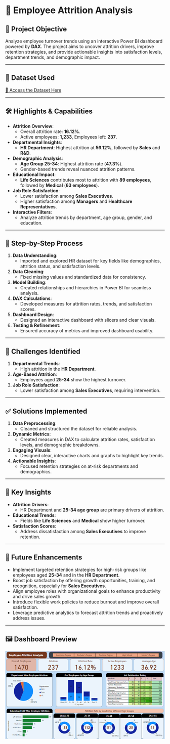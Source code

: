 # 🏢 Employee Attrition Analysis

## 🎯 Project Objective
Analyze employee turnover trends using an interactive Power BI dashboard powered by **DAX**. The project aims to uncover attrition drivers, improve retention strategies, and provide actionable insights into satisfaction levels, department trends, and demographic impact.

---

## 📂 Dataset Used
[🔗 Access the Dataset Here](https://github.com/KRANTHI1854/Employee-Attrition-Analysis/blob/main/hrdata.csv)

---

## 🛠️ Highlights & Capabilities
- **Attrition Overview**:
  - Overall attrition rate: **16.12%**.
  - Active employees: **1,233**, Employees left: **237**.
- **Departmental Insights**:
  - **HR Department**: Highest attrition at **56.12%**, followed by **Sales** and **R&D**.
- **Demographic Analysis**:
  - **Age Group 25-34**: Highest attrition rate (**47.3%**).
  - Gender-based trends reveal nuanced attrition patterns.
- **Educational Impact**:
  - **Life Sciences** contributes most to attrition with **89 employees**, followed by **Medical** (**63 employees**).
- **Job Role Satisfaction**:
  - Lower satisfaction among **Sales Executives**.
  - Higher satisfaction among **Managers** and **Healthcare Representatives**.
- **Interactive Filters**:
  - Analyze attrition trends by department, age group, gender, and education.

---

## 🔄 Step-by-Step Process
1. **Data Understanding**:
   - Imported and explored HR dataset for key fields like demographics, attrition status, and satisfaction levels.
2. **Data Cleaning**:
   - Fixed missing values and standardized data for consistency.
3. **Model Building**:
   - Created relationships and hierarchies in Power BI for seamless analysis.
4. **DAX Calculations**:
   - Developed measures for attrition rates, trends, and satisfaction scores.
5. **Dashboard Design**:
   - Designed an interactive dashboard with slicers and clear visuals.
6. **Testing & Refinement**:
   - Ensured accuracy of metrics and improved dashboard usability.

---

## 🚩 Challenges Identified
1. **Departmental Trends**:
   - High attrition in the **HR Department**.
2. **Age-Based Attrition**:
   - Employees aged **25-34** show the highest turnover.
3. **Job Role Satisfaction**:
   - Lower satisfaction among **Sales Executives**, requiring intervention.

---

## ✅ Solutions Implemented
1. **Data Preprocessing**:
   - Cleaned and structured the dataset for reliable analysis.
2. **Dynamic Metrics**:
   - Created measures in DAX to calculate attrition rates, satisfaction levels, and demographic breakdowns.
3. **Engaging Visuals**:
   - Designed clear, interactive charts and graphs to highlight key trends.
4. **Actionable Insights**:
   - Focused retention strategies on at-risk departments and demographics.

---

## 📌 Key Insights
- **Attrition Drivers**:
  - HR Department and **25-34 age group** are primary drivers of attrition.
- **Educational Trends**:
  - Fields like **Life Sciences** and **Medical** show higher turnover.
- **Satisfaction Scores**:
  - Address dissatisfaction among **Sales Executives** to improve retention.

---

## 🚀 Future Enhancements
- Implement targeted retention strategies for high-risk groups like employees aged **25-34** and in the **HR Department**.  
- Boost job satisfaction by offering growth opportunities, training, and recognition, especially for **Sales Executives**.  
- Align employee roles with organizational goals to enhance productivity and drive sales growth.  
- Introduce flexible work policies to reduce burnout and improve overall satisfaction.  
- Leverage predictive analytics to forecast attrition trends and proactively address issues.  

---

## 🖼️ Dashboard Preview
![Dashboard Preview](https://github.com/KRANTHI1854/Employee-Attrition-Analysis/blob/main/Screenshot%202025-06-23%20144400.png)
